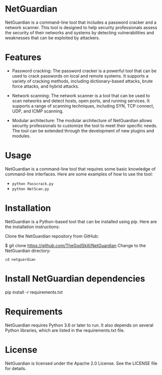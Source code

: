 # NetGuardian
NetGuardian is a command-line tool that includes a password cracker and a network scanner. This tool is designed to help security professionals assess the security of their networks and systems by detecting vulnerabilities and weaknesses that can be exploited by attackers.

# Features
- Password cracking: The password cracker is a powerful tool that can be used to crack passwords on local and remote systems. It supports a variety of cracking methods, including dictionary-based attacks, brute force attacks, and hybrid attacks.

- Network scanning: The network scanner is a tool that can be used to scan networks and detect hosts, open ports, and running services. It supports a range of scanning techniques, including SYN, TCP connect, UDP, and ICMP scanning.

- Modular architecture: The modular architecture of NetGuardian allows security professionals to customize the tool to meet their specific needs. The tool can be extended through the development of new plugins and modules.

# Usage
NetGuardian is a command-line tool that requires some basic knowledge of command-line interfaces. Here are some examples of how to use the tool:

- ```python Passcrack.py```
- ```python NetScan.py```

# Installation
NetGuardian is a Python-based tool that can be installed using pip. Here are the installation instructions:

Clone the NetGuardian repository from GitHub:

$ git clone https://github.com/TheGodSkill/NetGuardian
Change to the NetGuardian directory:

 ```cd netguardian```
# Install NetGuardian dependencies
pip install -r requirements.txt 

# Requirements
NetGuardian requires Python 3.6 or later to run. It also depends on several Python libraries, which are listed in the requirements.txt file.

# License
NetGuardian is licensed under the Apache 2.0 License. See the LICENSE file for details.
